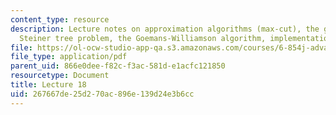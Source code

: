 ```yaml
---
content_type: resource
description: Lecture notes on approximation algorithms (max-cut), the generalized
  Steiner tree problem, the Goemans-Williamson algorithm, implementation, and generalizations.
file: https://ol-ocw-studio-app-qa.s3.amazonaws.com/courses/6-854j-advanced-algorithms-fall-2008/267667de25d270ac896e139d24e3b6cc_lecture18.pdf
file_type: application/pdf
parent_uid: 866e0dee-f82c-f3ac-581d-e1acfc121850
resourcetype: Document
title: Lecture 18
uid: 267667de-25d2-70ac-896e-139d24e3b6cc
---
```


